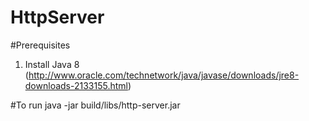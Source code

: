# HttpServer

#Prerequisites
1. Install Java 8 (http://www.oracle.com/technetwork/java/javase/downloads/jre8-downloads-2133155.html)

#To run
java -jar build/libs/http-server.jar
